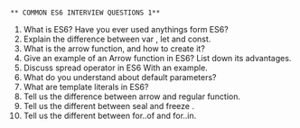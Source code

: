                                                                                       ** COMMON ES6 INTERVIEW QUESTIONS 1**

1. What is ES6? Have you ever used anythings form ES6?
2. Explain the difference between var , let and const.
3. What is the arrow function, and how to create it?
4. Give an example of an Arrow function in ES6? List down its advantages.
5. Discuss spread operator in ES6 With an example.
6. What do you understand about default parameters?
7. What are template literals in ES6?
8. Tell us the difference between arrow and regular function.
9. Tell us the different between seal and freeze .
10. Tell us the different between for..of and for..in.                                                                                      
                                                                                      
